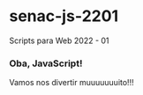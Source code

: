 # senac-js-2201

Scripts para Web 2022 - 01

### Oba, JavaScript! ###

Vamos nos divertir muuuuuuuito!!!

